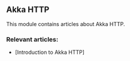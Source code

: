 ## Akka HTTP

This module contains articles about Akka HTTP. 

### Relevant articles:

- [Introduction to Akka HTTP]

